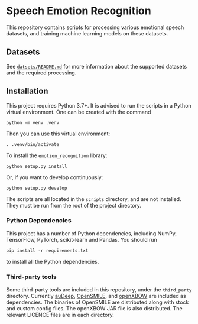 # Speech Emotion Recognition
This repository contains scripts for processing various emotional speech
datasets, and training machine learning models on these datasets.

## Datasets
See [`datsets/README.md`](datasets/README.md) for more information about
the supported datasets and the required processing.

## Installation
This project requires Python 3.7+. It is advised to run the scripts in a
Python virtual environment. One can be created with the command
```
python -m venv .venv
```
Then you can use this virtual environment:
```
. .venv/bin/activate
```
To install the `emotion_recognition` library:
```
python setup.py install
```
Or, if you want to develop continuously:
```
python setup.py develop
```

The scripts are all located in the `scripts` directory, and are not
installed. They must be run from the root of the project directory.

### Python Dependencies
This project has a number of Python dependencies, including NumPy,
TensorFlow, PyTorch, scikit-learn and Pandas. You should run
```
pip install -r requirements.txt
```
to install all the Python dependencies.

### Third-party tools
Some third-party tools are included in this repository, under the
`third_party` directory. Currently
[auDeep](https://github.com/auDeep/auDeep),
[OpenSMILE](https://www.audeering.com/opensmile/), and
[openXBOW](https://github.com/openXBOW/openXBOW) are included as
dependencies. The binaries of OpenSMILE are distributed along with stock
and custom config files. The openXBOW JAR file is also distributed. The
relevant LICENCE files are in each directory.
